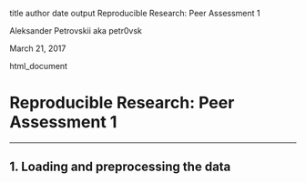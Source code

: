 title 	author 	date 	output
Reproducible Research: Peer Assessment 1
	
Aleksander Petrovskii aka petr0vsk
	
March 21, 2017
	
html_document


# Reproducible Research: Peer Assessment 1
*** 
## 1. Loading and preprocessing the data
